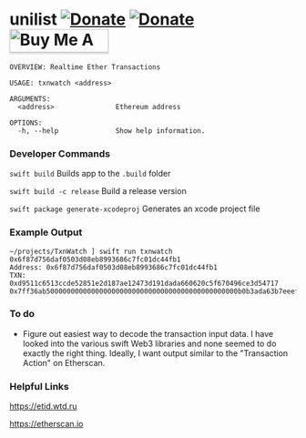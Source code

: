 # unilist [![Donate](https://img.shields.io/badge/donate-bitcoin-blue.svg)](https://blockchair.com/bitcoin/address/1CDF8xDX33tdkEyUcHL22DBTDEmq4ukMPp) [![Donate](https://img.shields.io/badge/donate-ethereum-blue.svg)](https://blockchair.com/ethereum/address/0xde6458b369ebadba2b515ca0dd4a4d978ad2f93a)  <a href="https://www.buymeacoffee.com/pj4533" target="_blank"><img src="https://www.buymeacoffee.com/assets/img/custom_images/orange_img.png" alt="Buy Me A Coffee" style="height: 41px !important;width: 174px !important;box-shadow: 0px 3px 2px 0px rgba(190, 190, 190, 0.5) !important;-webkit-box-shadow: 0px 3px 2px 0px rgba(190, 190, 190, 0.5) !important;" ></a>

```
OVERVIEW: Realtime Ether Transactions

USAGE: txnwatch <address>

ARGUMENTS:
  <address>               Ethereum address

OPTIONS:
  -h, --help              Show help information.
```

### Developer Commands

`swift build` Builds app to the `.build` folder

`swift build -c release` Build a release version

`swift package generate-xcodeproj` Generates an xcode project file

### Example Output

```
~/projects/TxnWatch ] swift run txnwatch 0x6f87d756daf0503d08eb8993686c7fc01dc44fb1                        
Address: 0x6f87d756daf0503d08eb8993686c7fc01dc44fb1
TXN: 0xd9511c6513ccde52851e2d187ae12473d191dada660620c5f670496ce3d54717
0x7ff36ab50000000000000000000000000000000000000000000000b0b3ada63b7eeefa1d00000000000000000000000000000000000000000000000000000000000000800000000000000000000000009175e0e8434cb6c5cc45a64f8a80f66ec81b47bf000000000000000000000000000000000000000000000000000000005f5855510000000000000000000000000000000000000000000000000000000000000002000000000000000000000000c02aaa39b223fe8d0a0e5c4f27ead9083c756cc20000000000000000000000006f87d756daf0503d08eb8993686c7fc01dc44fb1
```
### To do

* Figure out easiest way to decode the transaction input data. I have looked into the various swift Web3 libraries and none seemed to do exactly the right thing. Ideally, I want output similar to the "Transaction Action" on Etherscan. 

### Helpful Links

https://etid.wtd.ru

https://etherscan.io

